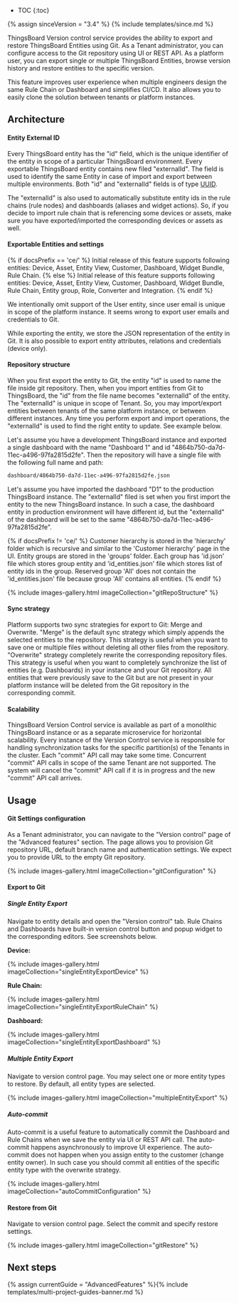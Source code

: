 * TOC
{:toc}

{% assign sinceVersion = "3.4" %}
{% include templates/since.md %}

ThingsBoard Version control service provides the ability to export and restore ThingsBoard Entities using Git.
As a Tenant administrator, you can configure access to the Git repository using UI or REST API.
As a platform user, you can export single or multiple ThingsBoard Entities, browse version history and restore entities to the specific version.

This feature improves user experience when multiple engineers design the same Rule Chain or Dashboard and simplifies CI/CD. 
It also allows you to easily clone the solution between tenants or platform instances. 

## Architecture

#### Entity External ID

Every ThingsBoard entity has the "id" field, which is the unique identifier of the entity in scope of a particular ThingsBoard environment.
Every exportable ThingsBoard entity contains new filed "externalId". 
The field is used to identify the same Entity in case of import and export between multiple environments.
Both "id" and "externalId" fields is of type [UUID](https://en.wikipedia.org/wiki/Universally_unique_identifier).

The "externalId" is also used to automatically substitute entity ids in the rule chains (rule nodes) and dashboards (aliases and widget actions).
So, if you decide to import rule chain that is referencing some devices or assets, make sure you have exported/imported the corresponding devices or assets as well.

#### Exportable Entities and settings

{% if docsPrefix == 'ce/' %}
Initial release of this feature supports following entities: Device, Asset, Entity View, Customer, Dashboard, Widget Bundle, Rule Chain.
{% else %}
Initial release of this feature supports following entities: Device, Asset, Entity View, Customer, Dashboard, Widget Bundle, Rule Chain, Entity group, Role, Converter and Integration.
{% endif %}

We intentionally omit support of the User entity, since user email is unique in scope of the platform instance. It seems wrong to export user emails and credentials to Git.

While exporting the entity, we store the JSON representation of the entity in Git. It is also possible to export entity attributes, relations and credentials (device only).

#### Repository structure

When you first export the entity to Git, the entity "id" is used to name the file inside git repository. 
Then, when you import entities from Git to ThingsBoard, the "id" from the file name becomes "externalId" of the entity.
The "externalId" is unique in scope of Tenant. So, you may import/export entities between tenants of the same platform instance, or between different instances.
Any time you perform export and import operations, the "externalId" is used to find the right entity to update.
See example below.

Let's assume you have a development ThingsBoard instance and exported a single dashboard with the name "Dashboard 1" and id "4864b750-da7d-11ec-a496-97fa2815d2fe". 
Then the repository will have a single file with the following full name and path:

```bash
dashboard/4864b750-da7d-11ec-a496-97fa2815d2fe.json
```

Let's assume you have imported the dashboard "D1" to the production ThingsBoard instance. The "externalId" filed is set when you first import the entity to the new ThingsBoard instance. 
In such a case, the dashboard entity in production environment will have different id, but the "externalId" of the dashboard will be set to the same "4864b750-da7d-11ec-a496-97fa2815d2fe".

{% if docsPrefix != 'ce/' %}
Customer hierarchy is stored in the 'hierarchy' folder which is recursive and similar to the 'Customer hierarchy' page in the UI.
Entity groups are stored in the 'groups' folder. Each group has 'id.json' file which stores group entity and 'id_entities.json' file which stores list of entity ids in the group. 
Reserved group 'All' does not contain the 'id_entities.json' file because group 'All' contains all entities.
{% endif %}

{% include images-gallery.html imageCollection="gitRepoStructure" %}

#### Sync strategy

Platform supports two sync strategies for export to Git: Merge and Overwrite. 
"Merge" is the default sync strategy which simply appends the selected entities to the repository. This strategy is useful when you want to save one or multiple files without deleting all other files from the repository.
"Overwrite" strategy completely rewrite the corresponding repository files. This strategy is useful when you want to completely synchronize the list of entities (e.g. Dashboards) in your instance and your Git repository. 
All entities that were previously save to the Git but are not present in your platform instance will be deleted from the Git repository in the corresponding commit.

#### Scalability

ThingsBoard Version Control service is available as part of a monolithic ThingsBoard instance or as a separate microservice for horizontal scalability.
Every instance of the Version Control service is responsible for handling synchronization tasks for the specific partition(s) of the Tenants in the cluster.
Each "commit" API call may take some time. Concurrent "commit" API calls in scope of the same Tenant are not supported. 
The system will cancel the "commit" API call if it is in progress and the new "commit" API call arrives.

## Usage

#### Git Settings configuration

As a Tenant administrator, you can navigate to the "Version control" page of the "Advanced features" section. The page allows you to provision Git repository URL, default branch name and authentication settings.
We expect you to provide URL to the empty Git repository.

{% include images-gallery.html imageCollection="gitConfiguration" %}

#### Export to Git

##### Single Entity Export

Navigate to entity details and open the "Version control" tab. 
Rule Chains and Dashboards have built-in version control button and popup widget to the corresponding editors.
See screenshots below.

**Device:**

{% include images-gallery.html imageCollection="singleEntityExportDevice" %}

**Rule Chain:**

{% include images-gallery.html imageCollection="singleEntityExportRuleChain" %}

**Dashboard:**

{% include images-gallery.html imageCollection="singleEntityExportDashboard" %}

##### Multiple Entity Export

Navigate to version control page. You may select one or more entity types to restore. By default, all entity types are selected.

{% include images-gallery.html imageCollection="multipleEntityExport" %}

##### Auto-commit

Auto-commit is a useful feature to automatically commit the Dashboard and Rule Chains when we save the entity via UI or REST API call. 
The auto-commit happens asynchronously to improve UI experience. 
The auto-commit does not happen when you assign entity to the customer (change entity owner). 
In such case you should commit all entities of the specific entity type with the overwrite strategy.

{% include images-gallery.html imageCollection="autoCommitConfiguration" %}

#### Restore from Git

Navigate to version control page. Select the commit and specify restore settings.

{% include images-gallery.html imageCollection="gitRestore" %}

## Next steps

{% assign currentGuide = "AdvancedFeatures" %}{% include templates/multi-project-guides-banner.md %}